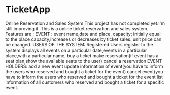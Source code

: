 # TicketApp
Online Reservation and Sales System
This project has not completed yet.I'm still improving it.
This is a online ticket reservation and sales system. Features are ; EVENT : event name,date and place. capacity; initially equal to the place capacity,increases or decreases by ticket sales. unit price can be changed. USERS OF THE SYSTEM: Registered Users register to the system displays all events on a particular date,events in a particular place,with a particular name, buy a ticket make reservation(if event has a seat plan,show the available seats to the user) cancel a reservation EVENT HOLDERS: add a new event update information of event(you have to inform the users who reserved and bought a ticket for the event) cancel event(you have to inform the users who reserved and bought a ticket for the event list information of all customers who reserved and bought a ticket for a specific event.
